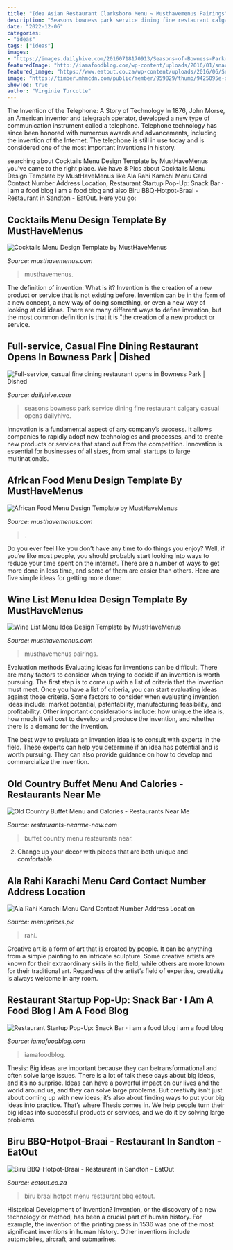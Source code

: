 ```yaml
---
title: "Idea Asian Restaurant Clarksboro Menu ~ Musthavemenus Pairings"
description: "Seasons bowness park service dining fine restaurant calgary casual opens dailyhive"
date: "2022-12-06"
categories:
- "ideas"
tags: ["ideas"]
images:
- "https://images.dailyhive.com/20160718170913/Seasons-of-Bowness-Park-FB.jpg"
featuredImage: "http://iamafoodblog.com/wp-content/uploads/2016/01/snackbar3.png"
featured_image: "https://www.eatout.co.za/wp-content/uploads/2016/06/Set-Menus-2019-2.jpg"
image: "https://timber.mhmcdn.com/public/member/959829/thumb/9425095e-d435-4fbe-9b68-76267fbfa345-w300-p1.jpg"
ShowToc: true
author: "Virginie Turcotte"
---
```



The Invention of the Telephone: A Story of Technology
In 1876, John Morse, an American inventor and telegraph operator, developed a new type of communication instrument called a telephone. Telephone technology has since been honored with numerous awards and advancements, including the invention of the Internet. The telephone is still in use today and is considered one of the most important inventions in history.

	

		
searching about Cocktails Menu Design Template by MustHaveMenus you've came to the right place. We have 8 Pics about Cocktails Menu Design Template by MustHaveMenus like Ala Rahi Karachi Menu Card Contact Number Address Location, Restaurant Startup Pop-Up: Snack Bar · i am a food blog i am a food blog and also Biru BBQ-Hotpot-Braai - Restaurant in Sandton - EatOut. Here you go:
		
    
## Cocktails Menu Design Template By MustHaveMenus

<img loading=lazy src="https://renderer.mhme.nu/design/thumbnail/929f5b2c-6e0e-4bf5-82f2-c487790fdd3a?width=500&amp;update=1627306654947" onerror="this.onerror=null;this.src='https://tse1.mm.bing.net/th?id=OIP.JTSbAYu1iVQVv0JsAiORDAHaMD&amp;pid=15.1';" alt="Cocktails Menu Design Template by MustHaveMenus">

_Source: musthavemenus.com_

>musthavemenus. 

	

The definition of invention: What is it?
Invention is the creation of a new product or service that is not existing before. Invention can be in the form of a new concept, a new way of doing something, or even a new way of looking at old ideas. There are many different ways to define invention, but the most common definition is that it is "the creation of a new product or service.

    
## Full-service, Casual Fine Dining Restaurant Opens In Bowness Park | Dished

<img loading=lazy src="https://images.dailyhive.com/20160718170913/Seasons-of-Bowness-Park-FB.jpg" onerror="this.onerror=null;this.src='https://tse2.mm.bing.net/th?id=OIP.NGVrEqEJDZsE56SLh8zS0AHaD1&amp;pid=15.1';" alt="Full-service, casual fine dining restaurant opens in Bowness Park | Dished">

_Source: dailyhive.com_

>seasons bowness park service dining fine restaurant calgary casual opens dailyhive. 

	

Innovation is a fundamental aspect of any company’s success. It allows companies to rapidly adopt new technologies and processes, and to create new products or services that stand out from the competition. Innovation is essential for businesses of all sizes, from small startups to large multinationals.

    
## African Food Menu Design Template By MustHaveMenus

<img loading=lazy src="https://timber.mhmcdn.com/public/member/959829/thumb/9425095e-d435-4fbe-9b68-76267fbfa345-w300-p1.jpg" onerror="this.onerror=null;this.src='https://tse2.mm.bing.net/th?id=OIP.p4GEEh8VajlvJTKUzQPnSgAAAA&amp;pid=15.1';" alt="African Food Menu Design Template by MustHaveMenus">

_Source: musthavemenus.com_

>. 

	

Do you ever feel like you don’t have any time to do things you enjoy? Well, if you’re like most people, you should probably start looking into ways to reduce your time spent on the internet. There are a number of ways to get more done in less time, and some of them are easier than others. Here are five simple ideas for getting more done: 
    
## Wine List Menu Idea Design Template By MustHaveMenus

<img loading=lazy src="https://www.musthavemenus.com/x/design/thumbnail/4538047b-0fba-4f00-a42b-57bae663486c?width=500&amp;update=1609307828426" onerror="this.onerror=null;this.src='https://tse1.mm.bing.net/th?id=OIP.Jm2Xzm7o-Y3SwzeXCGl9EQHaMD&amp;pid=15.1';" alt="Wine List Menu Idea Design Template by MustHaveMenus">

_Source: musthavemenus.com_

>musthavemenus pairings. 

	

Evaluation methods
Evaluating ideas for inventions can be difficult. There are many factors to consider when trying to decide if an invention is worth pursuing. The first step is to come up with a list of criteria that the invention must meet. Once you have a list of criteria, you can start evaluating ideas against those criteria.
Some factors to consider when evaluating invention ideas include: market potential, patentability, manufacturing feasibility, and profitability. Other important considerations include: how unique the idea is, how much it will cost to develop and produce the invention, and whether there is a demand for the invention.

The best way to evaluate an invention idea is to consult with experts in the field. These experts can help you determine if an idea has potential and is worth pursuing. They can also provide guidance on how to develop and commercialize the invention.

    
## Old Country Buffet Menu And Calories - Restaurants Near Me

<img loading=lazy src="https://restaurants-nearme-now.com/wp-content/uploads/2021/01/Old-Country-Buffet-menu.jpg" onerror="this.onerror=null;this.src='https://tse1.mm.bing.net/th?id=OIP.agbsCkRpHatRZpD1L_iOCQHaDt&amp;pid=15.1';" alt="Old Country Buffet Menu and Calories - Restaurants Near Me">

_Source: restaurants-nearme-now.com_

>buffet country menu restaurants near. 

	

2. Change up your decor with pieces that are both unique and comfortable.

    
## Ala Rahi Karachi Menu Card Contact Number Address Location

<img loading=lazy src="https://menuprices.pk/wp-content/uploads/2021/05/Ala-Rahi-Karachi-scaled.jpg" onerror="this.onerror=null;this.src='https://tse1.mm.bing.net/th?id=OIP.v3SxPhBeOZFWaNCT-QuYCQHaEK&amp;pid=15.1';" alt="Ala Rahi Karachi Menu Card Contact Number Address Location">

_Source: menuprices.pk_

>rahi. 

	

Creative art is a form of art that is created by people. It can be anything from a simple painting to an intricate sculpture. Some creative artists are known for their extraordinary skills in the field, while others are more known for their traditional art. Regardless of the artist’s field of expertise, creativity is always welcome in any room.

    
## Restaurant Startup Pop-Up: Snack Bar · I Am A Food Blog I Am A Food Blog

<img loading=lazy src="http://iamafoodblog.com/wp-content/uploads/2016/01/snackbar3.png" onerror="this.onerror=null;this.src='https://tse3.mm.bing.net/th?id=OIP.ONyfJr-BhiXKKHkbGkFCWgHaE8&amp;pid=15.1';" alt="Restaurant Startup Pop-Up: Snack Bar · i am a food blog i am a food blog">

_Source: iamafoodblog.com_

>iamafoodblog. 

	

Thesis: Big ideas are important because they can betransformational and often solve large issues.
There is a lot of talk these days about big ideas, and it’s no surprise. Ideas can have a powerful impact on our lives and the world around us, and they can solve large problems. But creativity isn’t just about coming up with new ideas; it’s also about finding ways to put your big ideas into practice. That’s where Thesis comes in. We help people turn their big ideas into successful products or services, and we do it by solving large problems.

    
## Biru BBQ-Hotpot-Braai - Restaurant In Sandton - EatOut

<img loading=lazy src="https://www.eatout.co.za/wp-content/uploads/2016/06/Set-Menus-2019-2.jpg" onerror="this.onerror=null;this.src='https://tse3.mm.bing.net/th?id=OIP.IAg5b_BXGkuhfeB8w2-eBAHaKe&amp;pid=15.1';" alt="Biru BBQ-Hotpot-Braai - Restaurant in Sandton - EatOut">

_Source: eatout.co.za_

>biru braai hotpot menu restaurant bbq eatout. 

	

Historical Development of Invention?
Invention, or the discovery of a new technology or method, has been a crucial part of human history. For example, the invention of the printing press in 1536 was one of the most significant inventions in human history. Other inventions include automobiles, aircraft, and submarines.

